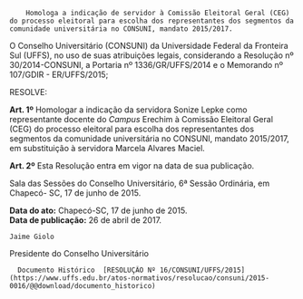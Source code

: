         Homologa a indicação de servidor à Comissão Eleitoral Geral (CEG) do processo eleitoral para escolha dos representantes dos segmentos da comunidade universitária no CONSUNI, mandato 2015/2017.  

O Conselho Universitário (CONSUNI) da Universidade Federal da Fronteira Sul (UFFS), no uso de suas atribuições legais, considerando a Resolução nº 30/2014-CONSUNI, a Portaria nº 1336/GR/UFFS/2014 e o Memorando nº 107/GDIR - ER/UFFS/2015;

 RESOLVE:

 **Art. 1º** Homologar a indicação da servidora Sonize Lepke como representante docente do *Campus* Erechim à Comissão Eleitoral Geral (CEG) do processo eleitoral para escolha dos representantes dos segmentos da comunidade universitária no CONSUNI, mandato 2015/2017, em substituição à servidora Marcela Alvares Maciel.

 **Art. 2º** Esta Resolução entra em vigor na data de sua publicação.

 Sala das Sessões do Conselho Universitário, 6ª Sessão Ordinária, em Chapecó- SC, 17 de junho de 2015.

   **Data do ato:** Chapecó-SC, 17 de junho de 2015.   
 **Data de publicação:**  26 de abril de 2017. 

    Jaime Giolo   
 Presidente do Conselho Universitário 

      Documento Histórico  [RESOLUÇÃO Nº 16/CONSUNI/UFFS/2015](https://www.uffs.edu.br/atos-normativos/resolucao/consuni/2015-0016/@@download/documento_historico)     
      